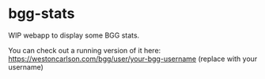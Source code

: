 # bgg-stats

WIP webapp to display some BGG stats.

You can check out a running version of it here: https://westoncarlson.com/bgg/user/your-bgg-username (replace with your username)
